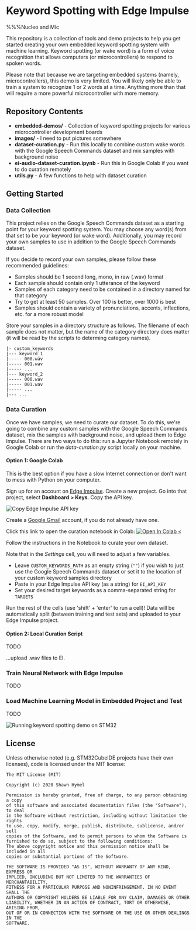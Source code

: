 # Keyword Spotting with Edge Impulse

%%%Nucleo and Mic

This repository is a collection of tools and demo projects to help you get started creating your own embedded keyword spotting system with machine learning. Keyword spotting (or wake word) is a form of voice recognition that allows computers (or microcontrollers) to respond to spoken words.

Please note that because we are targeting embedded systems (namely, microcontrollers), this demo is very limited. You will likely only be able to train a system to recognize 1 or 2 words at a time. Anything more than that will require a more powerful microcontroller with more memory.

## Repository Contents

* **embedded-demos/** - Collection of keyword spotting projects for various microcontroller development boards
* **images/** - I need to put pictures somewhere
* **dataset-curation.py** - Run this locally to combine custom wake words with the Google Speech Commands dataset and mix samples with background noise
* **ei-audio-dataset-curation.ipynb** - Run this in Google Colab if you want to do curation remotely
* **utils.py** - A few functions to help with dataset curation

## Getting Started

### Data Collection

This project relies on the Google Speech Commands dataset as a starting point for your keyword spotting system. You may choose any word(s) from that set to be your keyword (or wake word). Additionally, you may record your own samples to use in addition to the Google Speech Commands dataset.

If you decide to record your own samples, please follow these recommended guidelines:
* Samples should be 1 second long, mono, in raw (.wav) format
* Each sample should contain only 1 utterance of the keyword
* Samples of each category need to be contained in a directory named for that category
* Try to get at least 50 samples. Over 100 is better, over 1000 is best
* Samples should contain a variety of pronunciations, accents, inflections, etc. for a more robust model

Store your samples in a directory structure as follows. The filename of each sample does not matter, but the name of the category directory does matter (it will be read by the scripts to determing category names).

```
|- custom_keywords
|--- keyword_1
|----- 000.wav
|----- 001.wav
|----- ...
|--- keyword_2
|----- 000.wav
|----- 001.wav
|----- ...
|--- ...
```

### Data Curation

Once we have samples, we need to curate our dataset. To do this, we're going to combine any custom samples with the Google Speech Commands dataset, mix the samples with background noise, and upload them to Edge Impulse. There are two ways to do this: run a Jupyter Notebook remotely in Google Colab or run the *data-curation.py* script locally on your machine.

#### Option 1: Google Colab

This is the best option if you have a slow Internet connection or don't want to mess with Python on your computer.

Sign up for an account on [Edge Impulse](https://www.edgeimpulse.com/). Create a new project. Go into that project, select **Dashboard > Keys**. Copy the API key.

![Copy Edge Impulse API key](https://raw.githubusercontent.com/ShawnHymel/ei-keyword-spotting/master/images/screen-ei-api-key.png)

Create a [Google Gmail](https://gmail.com/) account, if you do not already have one.

Click this link to open the curation notebook in Colab: [![Open In Colab <](https://colab.research.google.com/assets/colab-badge.svg)](https://colab.research.google.com/github/ShawnHymel/ei-keyword-spotting/blob/master/ei-audio-dataset-curation.ipynb)

Follow the instructions in the Notebook to curate your own dataset.

Note that in the *Settings* cell, you will need to adjust a few variables.
* Leave `CUSTOM_KEYWORDS_PATH` as an empty string (`""`) if you wish to just use the Google Speech Commands dataset or set it to the location of your custom keyword samples directory
* Paste in your Edge Impulse API key (as a string) for `EI_API_KEY`
* Set your desired target keywords as a comma-separated string for `TARGETS`

Run the rest of the cells (use 'shift' + 'enter' to run a cell)! Data will be automatically split (between training and test sets) and uploaded to your Edge Impulse project.

#### Option 2: Local Curation Script

TODO

...upload .wav files to EI.

### Train Neural Network with Edge Impulse

TODO

### Load Machine Learning Model in Embedded Project and Test

TODO

![Running keyword spotting demo on STM32](https://raw.githubusercontent.com/ShawnHymel/ei-keyword-spotting/master/images/screen-serial-output.png)

## License

Unless otherwise noted (e.g. STM32CubeIDE projects have their own licenses), code is licensed under the MIT license:

```
The MIT License (MIT)

Copyright (c) 2020 Shawn Hymel

Permission is hereby granted, free of charge, to any person obtaining a copy
of this software and associated documentation files (the "Software"), to deal
in the Software without restriction, including without limitation the rights
to use, copy, modify, merge, publish, distribute, sublicense, and/or sell
copies of the Software, and to permit persons to whom the Software is
furnished to do so, subject to the following conditions:
The above copyright notice and this permission notice shall be included in all
copies or substantial portions of the Software.

THE SOFTWARE IS PROVIDED "AS IS", WITHOUT WARRANTY OF ANY KIND, EXPRESS OR
IMPLIED, INCLUDING BUT NOT LIMITED TO THE WARRANTIES OF MERCHANTABILITY,
FITNESS FOR A PARTICULAR PURPOSE AND NONINFRINGEMENT. IN NO EVENT SHALL THE
AUTHORS OR COPYRIGHT HOLDERS BE LIABLE FOR ANY CLAIM, DAMAGES OR OTHER
LIABILITY, WHETHER IN AN ACTION OF CONTRACT, TORT OR OTHERWISE, ARISING FROM,
OUT OF OR IN CONNECTION WITH THE SOFTWARE OR THE USE OR OTHER DEALINGS IN THE
SOFTWARE.
```
